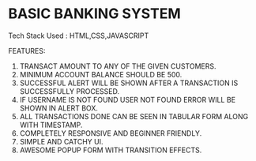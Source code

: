 # BASIC BANKING SYSTEM

Tech Stack Used : HTML,CSS,JAVASCRIPT

FEATURES:
1) TRANSACT AMOUNT TO ANY OF THE GIVEN CUSTOMERS.
2) MINIMUM ACCOUNT BALANCE SHOULD BE 500.
3) SUCCESSFUL ALERT WILL BE SHOWN AFTER A TRANSACTION IS SUCCESSFULLY       PROCESSED.
4) IF USERNAME IS NOT FOUND USER NOT FOUND ERROR WILL BE SHOWN IN ALERT BOX.
5) ALL TRANSACTIONS DONE CAN BE SEEN IN TABULAR FORM ALONG WITH TIMESTAMP.
6) COMPLETELY RESPONSIVE AND BEGINNER FRIENDLY.
7) SIMPLE AND CATCHY UI.
8) AWESOME POPUP FORM WITH TRANSITION EFFECTS.
